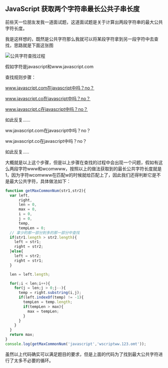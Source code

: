 ## JavaScript 获取两个字符串最长公共子串长度

前些天一位朋友发我一道面试题，这道面试题是关于计算出两段字符串的最大公共字符长度。

我是这样想的，既然是公共字符那么我就可以将某段字符拿到另一段字符中去查找，思路就是下面这张图

![公共字符查找过程](C:\Users\Administrator.USER-04UI4P5IFT\Desktop\公共字符查找过程.png)

假如字符是javascript和www.javascript.com

查找规则步骤：

www.javascript.com在javascript中吗？no？

www.javascript.co在javascript中吗？no？

www.javascript.c在javascript中吗？no？

如此反复......

ww.javascript.com在javascript中吗？no？

ww.javascript.co在javascript中吗？no？

如此反复.....

大概就是以上这个步骤，但是以上步骤在查找的过程中会出现一个问题，假如有这么两段字符www和wcomwww，按照以上的做法获取到的最长公共字符长度就是1，因为字符wcomwww在匹配w的时候就给匹配上了，因此我们还得判断它是不是最大公共字符，具体做法如下：

```javascript
function getMaxCommonNum(str1,str2){
  var left,
      right,
      len = 0,
      max = 0,
      i = 0,
      j = 0,
      temp,
      tempLen = 0;
  // 拿少的那一部分到多的那一部分中查找
  if(str1.length > str2.length){
    left = str1;
    right = str2;
  }else{
    left = str2;
    right = str1;
  }

  len = left.length;

  for(;i < len;i++){
    for(j = len;j > 0;j--){
      temp = right.substring(i,j);
      if(left.indexOf(temp) != -1){
        tempLen = temp.length;
        if(tempLen > max){
          max = tempLen;
        }
      }
    }
  }
  return max;
}
console.log(getMaxCommonNum('javascript','wscriptww.123.omt'));
```
虽然以上代码确实可以满足题目的要求，但是上面的代码为了找到最大公共字符进行了太多不必要的循环。